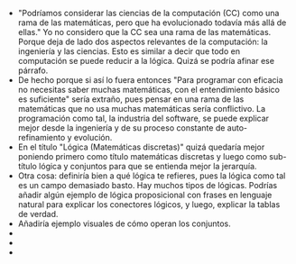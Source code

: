 - "Podríamos considerar las ciencias de la computación (CC) como una rama de las matemáticas, pero que ha evolucionado todavía más allá de ellas." Yo no considero que la CC sea una rama de las matemáticas. Porque deja de lado dos aspectos relevantes de la computación: la ingeniería y las ciencias. Esto es similar a decir que todo en computación se puede reducir a la lógica. Quizá se podría afinar ese párrafo.
- De hecho porque si así lo fuera entonces "Para programar con eficacia no necesitas saber muchas matemáticas, con el entendimiento básico es suficiente" sería extraño, pues pensar en una rama de las matemáticas que no usa muchas matemáticas sería conflictivo. La programación como tal, la industria del software, se puede explicar mejor desde la ingeniería y de su proceso constante de auto-refinamiento y evolución.
- En el título "Lógica (Matemáticas discretas)" quizá quedaría mejor poniendo primero como título matemáticas discretas y luego como sub-título lógica y conjuntos para que se entienda mejor la jerarquía.
- Otra cosa: definiría bien a qué lógica te refieres, pues la lógica como tal es un campo demasiado basto. Hay muchos tipos de lógicas. Podrías añadir algún ejemplo de lógica proposicional con frases en lenguaje natural para explicar los conectores lógicos, y luego, explicar la tablas de verdad.
- Añadiría ejemplo visuales de cómo operan los conjuntos.
-
-
-